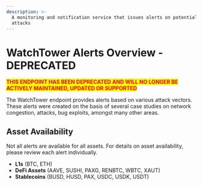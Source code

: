 ```yaml
---
description: >-
  A monitoring and notification service that issues alerts on potential network
  attacks
---
```


# WatchTower Alerts Overview - DEPRECATED

<mark style="color:red;">**THIS ENDPOINT HAS BEEN DEPRECATED AND WILL NO LONGER BE ACTIVELY MAINTAINED, UPDATED OR SUPPORTED**</mark>

The WatchTower endpoint provides alerts based on various attack vectors. These alerts were created on the basis of several case studies on network congestion, attacks, bug exploits, amongst many other areas.

## Asset Availability

Not all alerts are available for all assets. For details on asset availability, please review each alert individually.

* **L1s** (BTC, ETH)
* **DeFi Assets** (AAVE, SUSHI, PAXG, RENBTC, WBTC, XAUT)
* **Stablecoins** (BUSD, HUSD, PAX, USDC, USDK, USDT)
